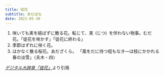 ```yaml
---
title: 徒花
subtitle: あだばな
date: 2021-05-30
---
```


1. 咲いても実を結ばずに散る花。転じて、実  (じつ)  を伴わない物事。むだ花。「徒花を咲かす」「徒花に終わる」
2. 季節はずれに咲く花。
3. はかなく散る桜花。あだざくら。
    「風をだに待つ程もなき―は枝にかかれる春の淡雪」〈夫木・四〉

<cite>[デジタル大辞泉「徒花」](https://dictionary.goo.ne.jp/word/%E5%BE%92%E8%8A%B1/)</cite>より引用
